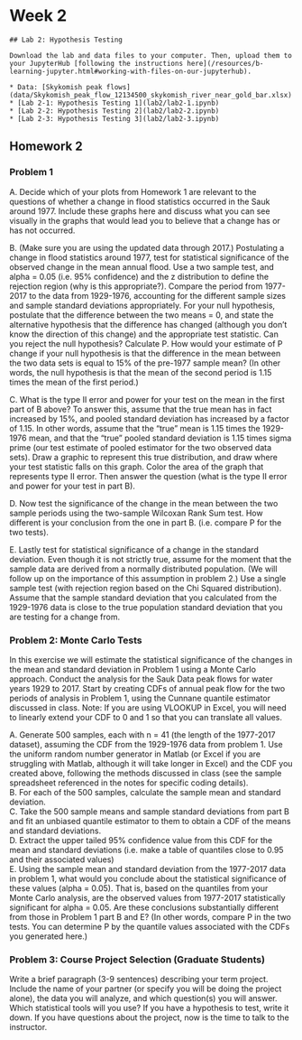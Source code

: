 # Week 2


```note
## Lab 2: Hypothesis Testing

Download the lab and data files to your computer. Then, upload them to your JupyterHub [following the instructions here](/resources/b-learning-jupyter.html#working-with-files-on-our-jupyterhub).

* Data: [Skykomish peak flows](data/Skykomish_peak_flow_12134500_skykomish_river_near_gold_bar.xlsx) 
* [Lab 2-1: Hypothesis Testing 1](lab2/lab2-1.ipynb)
* [Lab 2-2: Hypothesis Testing 2](lab2/lab2-2.ipynb)
* [Lab 2-3: Hypothesis Testing 3](lab2/lab2-3.ipynb)

```



## Homework 2

### Problem 1


A. Decide which of your plots from Homework 1 are relevant to the questions of whether a change in flood statistics occurred in the Sauk around 1977. Include these graphs here and discuss what you can see visually in the graphs that would lead you to believe that a change has or has not occurred.	

B. (Make sure you are using the updated data through 2017.) Postulating a change in flood statistics around 1977, test for statistical significance of the observed change in the mean annual flood. Use a two sample test, and alpha = 0.05 (i.e. 95% confidence) and the z distribution to define the rejection region (why is this appropriate?). Compare the period from 1977-2017 to the data from 1929-1976, accounting for the different sample sizes and sample standard deviations appropriately. For your null hypothesis, postulate that the difference between the two means = 0, and state the alternative hypothesis that the difference has changed (although you don’t know the direction of this change) and the appropriate test statistic. Can you reject the null hypothesis? Calculate P. How would your estimate of P change if your null hypothesis is that the difference in the mean between the two data sets is equal to 15% of the pre-1977 sample mean? (In other words, the null hypothesis is that the mean of the second period is 1.15 times the mean of the first period.)

C. What is the type II error and power for your test on the mean in the first part of B above? To answer this, assume that the true mean has in fact increased by 15%, and pooled standard deviation has increased by a factor of 1.15. In other words, assume that the “true” mean is 1.15 times the 1929-1976 mean, and that the “true” pooled standard deviation is 1.15 times sigma prime (our test estimate of pooled estimator for the two observed data sets). Draw a graphic to represent this true distribution, and draw where your test statistic falls on this graph. Color the area of the graph that represents type II error. Then answer the question (what is the type II error and power for your test in part B).

D. Now test the significance of the change in the mean between the two sample periods using the two-sample Wilcoxan Rank Sum test. How different is your conclusion from the one in part B. (i.e. compare P for the two tests).

E. Lastly test for statistical significance of a change in the standard deviation. Even though it is not strictly true, assume for the moment that the sample data are derived from a normally distributed population. (We will follow up on the importance of this assumption in problem 2.) Use a single sample test (with rejection region based on the Chi Squared distribution). Assume that the sample standard deviation that you calculated from the 1929-1976 data is close to the true population standard deviation that you are testing for a change from.


### Problem 2: Monte Carlo Tests

In this exercise we will estimate the statistical significance of the changes in the mean and standard deviation in Problem 1 using a Monte Carlo approach. Conduct the analysis for the Sauk Data peak flows for water years 1929 to 2017. Start by creating CDFs of annual peak flow for the two periods of analysis in Problem 1, using the Cunnane quantile estimator discussed in class. Note: If you are using VLOOKUP in Excel, you will need to linearly extend your CDF to 0 and 1 so that you can translate all values.

A. Generate 500 samples, each with n = 41 (the length of the 1977-2017 dataset), assuming the CDF from the 1929-1976 data from problem 1. Use the uniform random number generator in Matlab (or Excel if you are struggling with Matlab, although it will take longer in Excel) and the CDF you created above, following the methods discussed in class (see the sample spreadsheet referenced in the notes for specific coding details).  
B. For each of the 500 samples, calculate the sample mean and standard deviation.  
C. Take the 500 sample means and sample standard deviations from part B and fit an unbiased quantile estimator to them to obtain a CDF of the means and standard deviations.  
D. Extract the upper tailed 95% confidence value from this CDF for the mean and standard deviations (i.e. make a table of quantiles close to 0.95 and their associated values)  
E. Using the sample mean and standard deviation from the 1977-2017 data in problem 1, what would you conclude about the statistical significance of these values (alpha = 0.05). That is, based on the quantiles from your Monte Carlo analysis, are the observed values from 1977-2017 statistically significant for alpha = 0.05. Are these conclusions substantially different from those in Problem 1 part B and E? (In other words, compare P in the two tests. You can determine P by the quantile values associated with the CDFs you generated here.)


### Problem 3: Course Project Selection (Graduate Students)

Write a brief paragraph (3-9 sentences) describing your term project. Include the name of your partner (or specify you will be doing the project alone), the data you will analyze, and which question(s) you will answer. Which statistical tools will you use? If you have a hypothesis to test, write it down. If you have questions about the project, now is the time to talk to the instructor.
